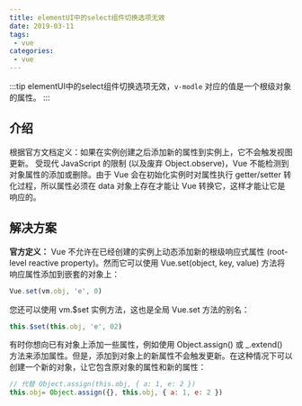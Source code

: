 ```yaml
---
title: elementUI中的select组件切换选项无效
date: 2019-03-11
tags:
 - vue        
categories: 
 - vue
---
```


<!-- more -->

:::tip 
 elementUI中的select组件切换选项无效，`v-modle` 对应的值是一个根级对象的属性。
:::

## 介绍

根据官方文档定义：如果在实例创建之后添加新的属性到实例上，它不会触发视图更新。
受现代 JavaScript 的限制 (以及废弃 Object.observe)，Vue 不能检测到对象属性的添加或删除。由于 Vue 会在初始化实例时对属性执行 getter/setter 转化过程，所以属性必须在 data 对象上存在才能让 Vue 转换它，这样才能让它是响应的。


## 解决方案

**官方定义：**
Vue 不允许在已经创建的实例上动态添加新的根级响应式属性 (root-level reactive property)。然而它可以使用 Vue.set(object, key, value) 方法将响应属性添加到嵌套的对象上：

```js
Vue.set(vm.obj, 'e', 0)
```


您还可以使用 vm.$set 实例方法，这也是全局 Vue.set 方法的别名：

```js
this.$set(this.obj, 'e', 02)
```

有时你想向已有对象上添加一些属性，例如使用 Object.assign() 或 _.extend() 方法来添加属性。但是，添加到对象上的新属性不会触发更新。在这种情况下可以创建一个新的对象，让它包含原对象的属性和新的属性：

```js
// 代替 Object.assign(this.obj, { a: 1, e: 2 })
this.obj= Object.assign({}, this.obj, { a: 1, e: 2 })
```

